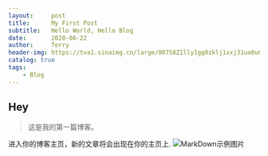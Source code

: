 ```yaml
---
layout:     post                    
title:      My First Post               
subtitle:   Hello World, Hello Blog 
date:       2020-06-22              
author:     Terry                      
header-img: https://tva1.sinaimg.cn/large/007S8ZIlly1gg0zklj1xxj31uo0u07fy.jpg  
catalog: true                       
tags:                               
    - Blog
---
```


## Hey
>这是我的第一篇博客。

进入你的博客主页，新的文章将会出现在你的主页上.
![MarkDown示例图片](https://tva1.sinaimg.cn/large/007S8ZIlly1gg0zklj1xxj31uo0u07fy.jpg)

